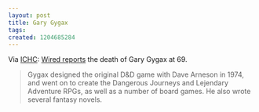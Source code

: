 ```yaml
---
layout: post
title: Gary Gygax
tags: 
created: 1204685284
---
```

Via [ICHC](http://icanhascheezburger.com/2008/03/04/dnd-kitteh-morns-loss-of-gary-gygax/): [Wired reports](http://blog.wired.com/underwire/2008/03/report-gary-gyg.html) the death of Gary Gygax at 69.

> Gygax designed the original D&D game with Dave Arneson in 1974, and went on to create the Dangerous Journeys and Lejendary Adventure RPGs, as well as a number of board games. He also wrote several fantasy novels.
